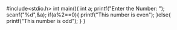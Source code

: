#include<stdio.h>
int main(){
	int a;
	printf("Enter the Number: ");
	scanf("%d",&a);
	if(a%2==0){
		printf("This number is even");
	}else{
		printf("This number is odd");
	}
}
